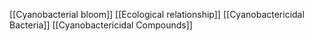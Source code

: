 [[Cyanobacterial bloom]]
[[Ecological relationship]]
[[Cyanobactericidal Bacteria]]
[[Cyanobactericidal Compounds]]
